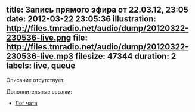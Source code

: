 title: Запись прямого эфира от 22.03.12, 23:05
date: 2012-03-22 23:05:36
illustration: http://files.tmradio.net/audio/dump/20120322-230536-live.png
file: http://files.tmradio.net/audio/dump/20120322-230536-live.mp3
filesize: 47344
duration: 2
labels: live, queue
---
Описание отсутствует.

Дополнительные ссылки:

- [Лог чата](http://files.tmradio.net/audio/dump/20120322-230536-live.log)
